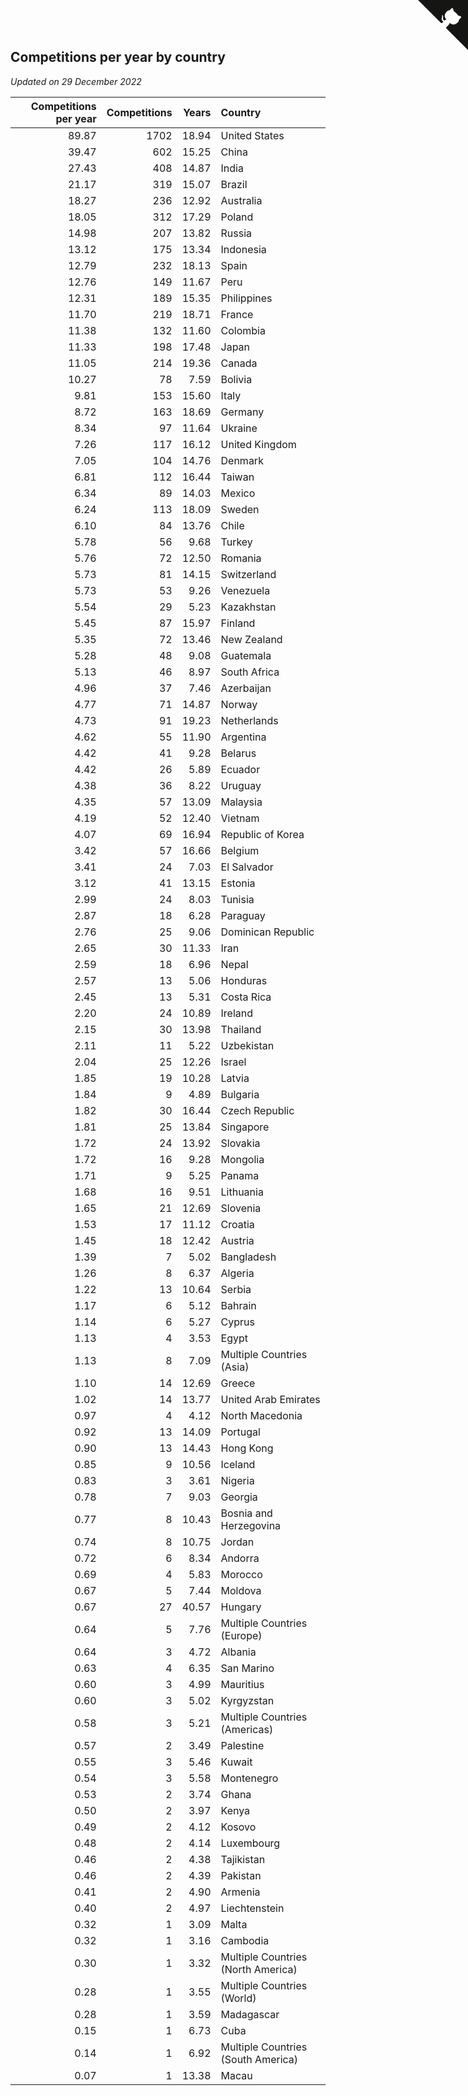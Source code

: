 ## Competitions per year by country

*Updated on 29 December 2022*

| Competitions per year | Competitions | Years | Country |
| ---: | ---: | ---: | :--- |
| 89.87 | 1702 | 18.94 | United States |
| 39.47 | 602 | 15.25 | China |
| 27.43 | 408 | 14.87 | India |
| 21.17 | 319 | 15.07 | Brazil |
| 18.27 | 236 | 12.92 | Australia |
| 18.05 | 312 | 17.29 | Poland |
| 14.98 | 207 | 13.82 | Russia |
| 13.12 | 175 | 13.34 | Indonesia |
| 12.79 | 232 | 18.13 | Spain |
| 12.76 | 149 | 11.67 | Peru |
| 12.31 | 189 | 15.35 | Philippines |
| 11.70 | 219 | 18.71 | France |
| 11.38 | 132 | 11.60 | Colombia |
| 11.33 | 198 | 17.48 | Japan |
| 11.05 | 214 | 19.36 | Canada |
| 10.27 | 78 | 7.59 | Bolivia |
| 9.81 | 153 | 15.60 | Italy |
| 8.72 | 163 | 18.69 | Germany |
| 8.34 | 97 | 11.64 | Ukraine |
| 7.26 | 117 | 16.12 | United Kingdom |
| 7.05 | 104 | 14.76 | Denmark |
| 6.81 | 112 | 16.44 | Taiwan |
| 6.34 | 89 | 14.03 | Mexico |
| 6.24 | 113 | 18.09 | Sweden |
| 6.10 | 84 | 13.76 | Chile |
| 5.78 | 56 | 9.68 | Turkey |
| 5.76 | 72 | 12.50 | Romania |
| 5.73 | 81 | 14.15 | Switzerland |
| 5.73 | 53 | 9.26 | Venezuela |
| 5.54 | 29 | 5.23 | Kazakhstan |
| 5.45 | 87 | 15.97 | Finland |
| 5.35 | 72 | 13.46 | New Zealand |
| 5.28 | 48 | 9.08 | Guatemala |
| 5.13 | 46 | 8.97 | South Africa |
| 4.96 | 37 | 7.46 | Azerbaijan |
| 4.77 | 71 | 14.87 | Norway |
| 4.73 | 91 | 19.23 | Netherlands |
| 4.62 | 55 | 11.90 | Argentina |
| 4.42 | 41 | 9.28 | Belarus |
| 4.42 | 26 | 5.89 | Ecuador |
| 4.38 | 36 | 8.22 | Uruguay |
| 4.35 | 57 | 13.09 | Malaysia |
| 4.19 | 52 | 12.40 | Vietnam |
| 4.07 | 69 | 16.94 | Republic of Korea |
| 3.42 | 57 | 16.66 | Belgium |
| 3.41 | 24 | 7.03 | El Salvador |
| 3.12 | 41 | 13.15 | Estonia |
| 2.99 | 24 | 8.03 | Tunisia |
| 2.87 | 18 | 6.28 | Paraguay |
| 2.76 | 25 | 9.06 | Dominican Republic |
| 2.65 | 30 | 11.33 | Iran |
| 2.59 | 18 | 6.96 | Nepal |
| 2.57 | 13 | 5.06 | Honduras |
| 2.45 | 13 | 5.31 | Costa Rica |
| 2.20 | 24 | 10.89 | Ireland |
| 2.15 | 30 | 13.98 | Thailand |
| 2.11 | 11 | 5.22 | Uzbekistan |
| 2.04 | 25 | 12.26 | Israel |
| 1.85 | 19 | 10.28 | Latvia |
| 1.84 | 9 | 4.89 | Bulgaria |
| 1.82 | 30 | 16.44 | Czech Republic |
| 1.81 | 25 | 13.84 | Singapore |
| 1.72 | 24 | 13.92 | Slovakia |
| 1.72 | 16 | 9.28 | Mongolia |
| 1.71 | 9 | 5.25 | Panama |
| 1.68 | 16 | 9.51 | Lithuania |
| 1.65 | 21 | 12.69 | Slovenia |
| 1.53 | 17 | 11.12 | Croatia |
| 1.45 | 18 | 12.42 | Austria |
| 1.39 | 7 | 5.02 | Bangladesh |
| 1.26 | 8 | 6.37 | Algeria |
| 1.22 | 13 | 10.64 | Serbia |
| 1.17 | 6 | 5.12 | Bahrain |
| 1.14 | 6 | 5.27 | Cyprus |
| 1.13 | 4 | 3.53 | Egypt |
| 1.13 | 8 | 7.09 | Multiple Countries (Asia) |
| 1.10 | 14 | 12.69 | Greece |
| 1.02 | 14 | 13.77 | United Arab Emirates |
| 0.97 | 4 | 4.12 | North Macedonia |
| 0.92 | 13 | 14.09 | Portugal |
| 0.90 | 13 | 14.43 | Hong Kong |
| 0.85 | 9 | 10.56 | Iceland |
| 0.83 | 3 | 3.61 | Nigeria |
| 0.78 | 7 | 9.03 | Georgia |
| 0.77 | 8 | 10.43 | Bosnia and Herzegovina |
| 0.74 | 8 | 10.75 | Jordan |
| 0.72 | 6 | 8.34 | Andorra |
| 0.69 | 4 | 5.83 | Morocco |
| 0.67 | 5 | 7.44 | Moldova |
| 0.67 | 27 | 40.57 | Hungary |
| 0.64 | 5 | 7.76 | Multiple Countries (Europe) |
| 0.64 | 3 | 4.72 | Albania |
| 0.63 | 4 | 6.35 | San Marino |
| 0.60 | 3 | 4.99 | Mauritius |
| 0.60 | 3 | 5.02 | Kyrgyzstan |
| 0.58 | 3 | 5.21 | Multiple Countries (Americas) |
| 0.57 | 2 | 3.49 | Palestine |
| 0.55 | 3 | 5.46 | Kuwait |
| 0.54 | 3 | 5.58 | Montenegro |
| 0.53 | 2 | 3.74 | Ghana |
| 0.50 | 2 | 3.97 | Kenya |
| 0.49 | 2 | 4.12 | Kosovo |
| 0.48 | 2 | 4.14 | Luxembourg |
| 0.46 | 2 | 4.38 | Tajikistan |
| 0.46 | 2 | 4.39 | Pakistan |
| 0.41 | 2 | 4.90 | Armenia |
| 0.40 | 2 | 4.97 | Liechtenstein |
| 0.32 | 1 | 3.09 | Malta |
| 0.32 | 1 | 3.16 | Cambodia |
| 0.30 | 1 | 3.32 | Multiple Countries (North America) |
| 0.28 | 1 | 3.55 | Multiple Countries (World) |
| 0.28 | 1 | 3.59 | Madagascar |
| 0.15 | 1 | 6.73 | Cuba |
| 0.14 | 1 | 6.92 | Multiple Countries (South America) |
| 0.07 | 1 | 13.38 | Macau |


<a href="https://github.com/jonatanklosko/wca_statistics" class="github-corner" aria-label="View source on Github"><svg width="80" height="80" viewBox="0 0 250 250" style="fill:#151513; color:#fff; position: absolute; top: 0; border: 0; right: 0;" aria-hidden="true"><path d="M0,0 L115,115 L130,115 L142,142 L250,250 L250,0 Z"></path><path d="M128.3,109.0 C113.8,99.7 119.0,89.6 119.0,89.6 C122.0,82.7 120.5,78.6 120.5,78.6 C119.2,72.0 123.4,76.3 123.4,76.3 C127.3,80.9 125.5,87.3 125.5,87.3 C122.9,97.6 130.6,101.9 134.4,103.2" fill="currentColor" style="transform-origin: 130px 106px;" class="octo-arm"></path><path d="M115.0,115.0 C114.9,115.1 118.7,116.5 119.8,115.4 L133.7,101.6 C136.9,99.2 139.9,98.4 142.2,98.6 C133.8,88.0 127.5,74.4 143.8,58.0 C148.5,53.4 154.0,51.2 159.7,51.0 C160.3,49.4 163.2,43.6 171.4,40.1 C171.4,40.1 176.1,42.5 178.8,56.2 C183.1,58.6 187.2,61.8 190.9,65.4 C194.5,69.0 197.7,73.2 200.1,77.6 C213.8,80.2 216.3,84.9 216.3,84.9 C212.7,93.1 206.9,96.0 205.4,96.6 C205.1,102.4 203.0,107.8 198.3,112.5 C181.9,128.9 168.3,122.5 157.7,114.1 C157.9,116.9 156.7,120.9 152.7,124.9 L141.0,136.5 C139.8,137.7 141.6,141.9 141.8,141.8 Z" fill="currentColor" class="octo-body"></path></svg></a><style>.github-corner:hover .octo-arm{animation:octocat-wave 560ms ease-in-out}@keyframes octocat-wave{0%,100%{transform:rotate(0)}20%,60%{transform:rotate(-25deg)}40%,80%{transform:rotate(10deg)}}@media (max-width:500px){.github-corner:hover .octo-arm{animation:none}.github-corner .octo-arm{animation:octocat-wave 560ms ease-in-out}}</style>
